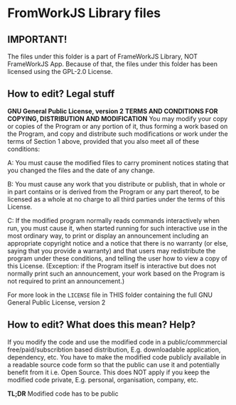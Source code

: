
# FromWorkJS Library files

## IMPORTANT!
The files under this folder is a part of FrameWorkJS Library, NOT FrameWorkJS App. Because of that, the files under this folder has been licensed using the GPL-2.0 License.

## How to edit? Legal stuff
**GNU General Public License, version 2**
**TERMS AND CONDITIONS FOR COPYING, DISTRIBUTION AND MODIFICATION**
You may modify your copy or copies of the Program or any portion of it, thus forming a work based on the Program, and copy and distribute such modifications or work under the terms of Section 1 above, provided that you also meet all of these conditions:

A:
You must cause the modified files to carry prominent notices stating that you changed the files and the date of any change. 

B:
You must cause any work that you distribute or publish, that in whole or in part contains or is derived from the Program or any part thereof, to be licensed as a whole at no charge to all third parties under the terms of this License.

C:
If the modified program normally reads commands interactively when run, you must cause it, when started running for such interactive use in the most ordinary way, to print or display an announcement including an appropriate copyright notice and a notice that there is no warranty (or else, saying that you provide a warranty) and that users may redistribute the program under these conditions, and telling the user how to view a copy of this License. (Exception: if the Program itself is interactive but does not normally print such an announcement, your work based on the Program is not required to print an announcement.) 

For more look in the `LICENSE` file in THIS folder containing the full GNU General Public License, version 2

## How to edit? What does this mean? Help?
If you modify the code and use the modified code in a public/commmercial free/paid/subscribtion based distribution, E.g. downloadable application, dependency, etc. You have to make the modified code publicly available in a readable source code form so that the public can use it and potentially benefit from it i.e. Open Source.
This does NOT apply if you keep the modified code private, E.g. personal, organisation, company, etc.

**TL;DR** Modified code has to be public

